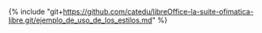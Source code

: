 {% include "git+https://github.com/catedu/libreOffice-la-suite-ofimatica-libre.git/ejemplo_de_uso_de_los_estilos.md" %}